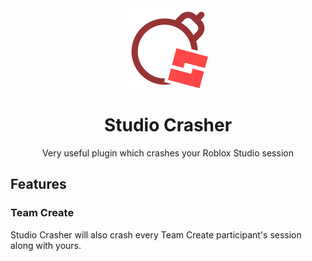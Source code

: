 <div align="center">
	<img src="assets/icon-red.svg" width="128" alt="Logo"/>
	<h1>Studio Crasher</h1>
	<p>Very useful plugin which crashes your Roblox Studio session</p>
</div>

## Features

### Team Create

Studio Crasher will also crash every Team Create participant's session along with yours.
